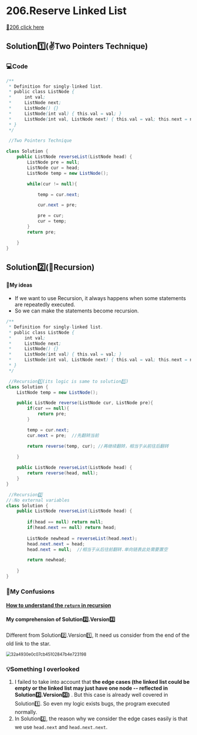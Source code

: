 # 206.Reserve Linked List

[🚀206 click here](https://leetcode.com/problems/reverse-linked-list/description/)

## Solution1️⃣(✌️Two Pointers Technique)

### 💻Code

```java
/**
 * Definition for singly-linked list.
 * public class ListNode {
 *     int val;
 *     ListNode next;
 *     ListNode() {}
 *     ListNode(int val) { this.val = val; }
 *     ListNode(int val, ListNode next) { this.val = val; this.next = next; }
 * }
 */

 //Two Pointers Technique

class Solution {
    public ListNode reverseList(ListNode head) {
        ListNode pre = null;
        ListNode cur = head;
        ListNode temp = new ListNode();

        while(cur != null){

            temp = cur.next;

            cur.next = pre;

            pre = cur;
            cur = temp;
        }
        return pre;

    }
}
```

## Solution2️⃣(🔁Recursion)

#### 📝My ideas

+ If we want to use Recursion, it always happens when some statements are repeatedly executed.
+ So we can make the statements become recursion.

```java
/**
 * Definition for singly-linked list.
 * public class ListNode {
 *     int val;
 *     ListNode next;
 *     ListNode() {}
 *     ListNode(int val) { this.val = val; }
 *     ListNode(int val, ListNode next) { this.val = val; this.next = next; }
 * }
 */

 //Recursion1️⃣(its logic is same to solution1️⃣)
class Solution {
    ListNode temp = new ListNode();

    public ListNode reverse(ListNode cur, ListNode pre){
        if(cur == null){
            return pre;
        }

        temp = cur.next;
        cur.next = pre;  //先翻转当前

        return reverse(temp, cur); //再继续翻转，相当于从前往后翻转
      
    }

    public ListNode reverseList(ListNode head) {
        return reverse(head, null);
    }
}

 //Recursion2️⃣ 
//💡No external variables
class Solution {
    public ListNode reverseList(ListNode head) {
        
        if(head == null) return null;
        if(head.next == null) return head;
        
        ListNode newhead = reverseList(head.next); 
        head.next.next = head;
        head.next = null;  //相当于从后往前翻转.单向链表此处需要置空

        return newhead;
        
    }
}

```

### 🤯My Confusions

#### [How to understand the `return` in recursion](./3_ReturnInRecursion.md)

#### My comprehension of **Solution2️⃣.Version2️⃣**

Different from Solution2️⃣.Version1️⃣, It need us consider from the end of the old link to the star.

<img src="C:\Users\savage\Documents\WeChat Files\wxid_fe3rhslse68l22\FileStorage\Temp\32a4930e0c07cb45102847b4e723198.jpg" alt="32a4930e0c07cb45102847b4e723198" style="zoom:80%;" />

### 💡Something I overlooked

1. I failed to take into account that **the edge cases (the linked list could be empty or the linked list may just have one node -- reflected in Solution2️⃣.Version2️⃣)** . But this case is already well covered in Solution1️⃣. So even my logic exists bugs, the program executed normally.
2. In Solution2️⃣, the reason why we consider the edge cases easily  is that we use `head.next` and `head.next.next`.